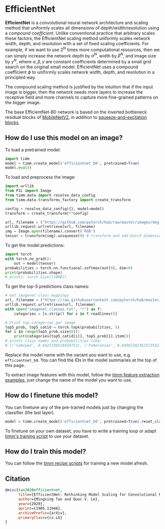 # EfficientNet

**EfficientNet** is a convolutional neural network architecture and scaling method that uniformly scales all dimensions of depth/width/resolution using a *compound coefficient*. Unlike conventional practice that arbitrary scales  these factors, the EfficientNet scaling method uniformly scales network width, depth, and resolution with a set of fixed scaling coefficients. For example, if we want to use $2^N$ times more computational resources, then we can simply increase the network depth by $\alpha ^ N$,  width by $\beta ^ N$, and image size by $\gamma ^ N$, where $\alpha, \beta, \gamma$ are constant coefficients determined by a small grid search on the original small model. EfficientNet uses a compound coefficient $\phi$ to uniformly scales network width, depth, and resolution in a  principled way.

The compound scaling method is justified by the intuition that if the input image is bigger, then the network needs more layers to increase the receptive field and more channels to capture more fine-grained patterns on the bigger image.

The base EfficientNet-B0 network is based on the inverted bottleneck residual blocks of [MobileNetV2](https://paperswithcode.com/method/mobilenetv2), in addition to [squeeze-and-excitation blocks](https://paperswithcode.com/method/squeeze-and-excitation-block).

## How do I use this model on an image?
To load a pretrained model:

```python
import timm
model = timm.create_model('efficientnet_b0', pretrained=True)
model.eval()
```

To load and preprocess the image:
```python 
import urllib
from PIL import Image
from timm.data import resolve_data_config
from timm.data.transforms_factory import create_transform

config = resolve_data_config({}, model=model)
transform = create_transform(**config)

url, filename = ("https://github.com/pytorch/hub/raw/master/images/dog.jpg", "dog.jpg")
urllib.request.urlretrieve(url, filename)
img = Image.open(filename).convert('RGB')
tensor = transform(img).unsqueeze(0) # transform and add batch dimension
```

To get the model predictions:
```python
import torch
with torch.no_grad():
    out = model(tensor)
probabilities = torch.nn.functional.softmax(out[0], dim=0)
print(probabilities.shape)
# prints: torch.Size([1000])
```

To get the top-5 predictions class names:
```python
# Get imagenet class mappings
url, filename = ("https://raw.githubusercontent.com/pytorch/hub/master/imagenet_classes.txt", "imagenet_classes.txt")
urllib.request.urlretrieve(url, filename) 
with open("imagenet_classes.txt", "r") as f:
    categories = [s.strip() for s in f.readlines()]

# Print top categories per image
top5_prob, top5_catid = torch.topk(probabilities, 5)
for i in range(top5_prob.size(0)):
    print(categories[top5_catid[i]], top5_prob[i].item())
# prints class names and probabilities like:
# [('Samoyed', 0.6425196528434753), ('Pomeranian', 0.04062102362513542), ('keeshond', 0.03186424449086189), ('white wolf', 0.01739676296710968), ('Eskimo dog', 0.011717947199940681)]
```

Replace the model name with the variant you want to use, e.g. `efficientnet_b0`. You can find the IDs in the model summaries at the top of this page.

To extract image features with this model, follow the [timm feature extraction examples](https://rwightman.github.io/pytorch-image-models/feature_extraction/), just change the name of the model you want to use.

## How do I finetune this model?
You can finetune any of the pre-trained models just by changing the classifier (the last layer).
```python
model = timm.create_model('efficientnet_b0', pretrained=True).reset_classifier(NUM_FINETUNE_CLASSES)
```
To finetune on your own dataset, you have to write a training loop or adapt [timm's training
script](https://github.com/rwightman/pytorch-image-models/blob/master/train.py) to use your dataset.

## How do I train this model?

You can follow the [timm recipe scripts](https://rwightman.github.io/pytorch-image-models/scripts/) for training a new model afresh.

## Citation

```BibTeX
@misc{tan2020efficientnet,
      title={EfficientNet: Rethinking Model Scaling for Convolutional Neural Networks}, 
      author={Mingxing Tan and Quoc V. Le},
      year={2020},
      eprint={1905.11946},
      archivePrefix={arXiv},
      primaryClass={cs.LG}
}
```

<!--
Type: model-index
Collections:
- Name: EfficientNet
  Paper:
    Title: 'EfficientNet: Rethinking Model Scaling for Convolutional Neural Networks'
    URL: https://paperswithcode.com/paper/efficientnet-rethinking-model-scaling-for
Models:
- Name: efficientnet_b0
  In Collection: EfficientNet
  Metadata:
    FLOPs: 511241564
    Parameters: 5290000
    File Size: 21376743
    Architecture:
    - 1x1 Convolution
    - Average Pooling
    - Batch Normalization
    - Convolution
    - Dense Connections
    - Dropout
    - Inverted Residual Block
    - Squeeze-and-Excitation Block
    - Swish
    Tasks:
    - Image Classification
    Training Data:
    - ImageNet
    ID: efficientnet_b0
    Layers: 18
    Crop Pct: '0.875'
    Image Size: '224'
    Interpolation: bicubic
  Code: https://github.com/rwightman/pytorch-image-models/blob/a7f95818e44b281137503bcf4b3e3e94d8ffa52f/timm/models/efficientnet.py#L1002
  Weights: https://github.com/rwightman/pytorch-image-models/releases/download/v0.1-weights/efficientnet_b0_ra-3dd342df.pth
  Results:
  - Task: Image Classification
    Dataset: ImageNet
    Metrics:
      Top 1 Accuracy: 77.71%
      Top 5 Accuracy: 93.52%
- Name: efficientnet_b1
  In Collection: EfficientNet
  Metadata:
    FLOPs: 909691920
    Parameters: 7790000
    File Size: 31502706
    Architecture:
    - 1x1 Convolution
    - Average Pooling
    - Batch Normalization
    - Convolution
    - Dense Connections
    - Dropout
    - Inverted Residual Block
    - Squeeze-and-Excitation Block
    - Swish
    Tasks:
    - Image Classification
    Training Data:
    - ImageNet
    ID: efficientnet_b1
    Crop Pct: '0.875'
    Image Size: '240'
    Interpolation: bicubic
  Code: https://github.com/rwightman/pytorch-image-models/blob/a7f95818e44b281137503bcf4b3e3e94d8ffa52f/timm/models/efficientnet.py#L1011
  Weights: https://github.com/rwightman/pytorch-image-models/releases/download/v0.1-weights/efficientnet_b1-533bc792.pth
  Results:
  - Task: Image Classification
    Dataset: ImageNet
    Metrics:
      Top 1 Accuracy: 78.71%
      Top 5 Accuracy: 94.15%
- Name: efficientnet_b2
  In Collection: EfficientNet
  Metadata:
    FLOPs: 1265324514
    Parameters: 9110000
    File Size: 36788104
    Architecture:
    - 1x1 Convolution
    - Average Pooling
    - Batch Normalization
    - Convolution
    - Dense Connections
    - Dropout
    - Inverted Residual Block
    - Squeeze-and-Excitation Block
    - Swish
    Tasks:
    - Image Classification
    Training Data:
    - ImageNet
    ID: efficientnet_b2
    Crop Pct: '0.875'
    Image Size: '260'
    Interpolation: bicubic
  Code: https://github.com/rwightman/pytorch-image-models/blob/a7f95818e44b281137503bcf4b3e3e94d8ffa52f/timm/models/efficientnet.py#L1020
  Weights: https://github.com/rwightman/pytorch-image-models/releases/download/v0.1-weights/efficientnet_b2_ra-bcdf34b7.pth
  Results:
  - Task: Image Classification
    Dataset: ImageNet
    Metrics:
      Top 1 Accuracy: 80.38%
      Top 5 Accuracy: 95.08%
- Name: efficientnet_b2a
  In Collection: EfficientNet
  Metadata:
    FLOPs: 1452041554
    Parameters: 9110000
    File Size: 49369973
    Architecture:
    - 1x1 Convolution
    - Average Pooling
    - Batch Normalization
    - Convolution
    - Dense Connections
    - Dropout
    - Inverted Residual Block
    - Squeeze-and-Excitation Block
    - Swish
    Tasks:
    - Image Classification
    Training Data:
    - ImageNet
    ID: efficientnet_b2a
    Crop Pct: '1.0'
    Image Size: '288'
    Interpolation: bicubic
  Code: https://github.com/rwightman/pytorch-image-models/blob/a7f95818e44b281137503bcf4b3e3e94d8ffa52f/timm/models/efficientnet.py#L1029
  Weights: https://github.com/rwightman/pytorch-image-models/releases/download/v0.1-weights/efficientnet_b3_ra2-cf984f9c.pth
  Results:
  - Task: Image Classification
    Dataset: ImageNet
    Metrics:
      Top 1 Accuracy: 80.61%
      Top 5 Accuracy: 95.32%
- Name: efficientnet_b3
  In Collection: EfficientNet
  Metadata:
    FLOPs: 2327905920
    Parameters: 12230000
    File Size: 49369973
    Architecture:
    - 1x1 Convolution
    - Average Pooling
    - Batch Normalization
    - Convolution
    - Dense Connections
    - Dropout
    - Inverted Residual Block
    - Squeeze-and-Excitation Block
    - Swish
    Tasks:
    - Image Classification
    Training Data:
    - ImageNet
    ID: efficientnet_b3
    Crop Pct: '0.904'
    Image Size: '300'
    Interpolation: bicubic
  Code: https://github.com/rwightman/pytorch-image-models/blob/a7f95818e44b281137503bcf4b3e3e94d8ffa52f/timm/models/efficientnet.py#L1038
  Weights: https://github.com/rwightman/pytorch-image-models/releases/download/v0.1-weights/efficientnet_b3_ra2-cf984f9c.pth
  Results:
  - Task: Image Classification
    Dataset: ImageNet
    Metrics:
      Top 1 Accuracy: 82.08%
      Top 5 Accuracy: 96.03%
- Name: efficientnet_b3a
  In Collection: EfficientNet
  Metadata:
    FLOPs: 2600628304
    Parameters: 12230000
    File Size: 49369973
    Architecture:
    - 1x1 Convolution
    - Average Pooling
    - Batch Normalization
    - Convolution
    - Dense Connections
    - Dropout
    - Inverted Residual Block
    - Squeeze-and-Excitation Block
    - Swish
    Tasks:
    - Image Classification
    Training Data:
    - ImageNet
    ID: efficientnet_b3a
    Crop Pct: '1.0'
    Image Size: '320'
    Interpolation: bicubic
  Code: https://github.com/rwightman/pytorch-image-models/blob/a7f95818e44b281137503bcf4b3e3e94d8ffa52f/timm/models/efficientnet.py#L1047
  Weights: https://github.com/rwightman/pytorch-image-models/releases/download/v0.1-weights/efficientnet_b3_ra2-cf984f9c.pth
  Results:
  - Task: Image Classification
    Dataset: ImageNet
    Metrics:
      Top 1 Accuracy: 82.25%
      Top 5 Accuracy: 96.11%
- Name: efficientnet_em
  In Collection: EfficientNet
  Metadata:
    FLOPs: 3935516480
    Parameters: 6900000
    File Size: 27927309
    Architecture:
    - 1x1 Convolution
    - Average Pooling
    - Batch Normalization
    - Convolution
    - Dense Connections
    - Dropout
    - Inverted Residual Block
    - Squeeze-and-Excitation Block
    - Swish
    Tasks:
    - Image Classification
    Training Data:
    - ImageNet
    ID: efficientnet_em
    Crop Pct: '0.882'
    Image Size: '240'
    Interpolation: bicubic
  Code: https://github.com/rwightman/pytorch-image-models/blob/a7f95818e44b281137503bcf4b3e3e94d8ffa52f/timm/models/efficientnet.py#L1118
  Weights: https://github.com/rwightman/pytorch-image-models/releases/download/v0.1-weights/efficientnet_em_ra2-66250f76.pth
  Results:
  - Task: Image Classification
    Dataset: ImageNet
    Metrics:
      Top 1 Accuracy: 79.26%
      Top 5 Accuracy: 94.79%
- Name: efficientnet_es
  In Collection: EfficientNet
  Metadata:
    FLOPs: 2317181824
    Parameters: 5440000
    File Size: 22003339
    Architecture:
    - 1x1 Convolution
    - Average Pooling
    - Batch Normalization
    - Convolution
    - Dense Connections
    - Dropout
    - Inverted Residual Block
    - Squeeze-and-Excitation Block
    - Swish
    Tasks:
    - Image Classification
    Training Data:
    - ImageNet
    ID: efficientnet_es
    Crop Pct: '0.875'
    Image Size: '224'
    Interpolation: bicubic
  Code: https://github.com/rwightman/pytorch-image-models/blob/a7f95818e44b281137503bcf4b3e3e94d8ffa52f/timm/models/efficientnet.py#L1110
  Weights: https://github.com/rwightman/pytorch-image-models/releases/download/v0.1-weights/efficientnet_es_ra-f111e99c.pth
  Results:
  - Task: Image Classification
    Dataset: ImageNet
    Metrics:
      Top 1 Accuracy: 78.09%
      Top 5 Accuracy: 93.93%
- Name: efficientnet_lite0
  In Collection: EfficientNet
  Metadata:
    FLOPs: 510605024
    Parameters: 4650000
    File Size: 18820005
    Architecture:
    - 1x1 Convolution
    - Average Pooling
    - Batch Normalization
    - Convolution
    - Dense Connections
    - Dropout
    - Inverted Residual Block
    - Squeeze-and-Excitation Block
    - Swish
    Tasks:
    - Image Classification
    Training Data:
    - ImageNet
    ID: efficientnet_lite0
    Crop Pct: '0.875'
    Image Size: '224'
    Interpolation: bicubic
  Code: https://github.com/rwightman/pytorch-image-models/blob/a7f95818e44b281137503bcf4b3e3e94d8ffa52f/timm/models/efficientnet.py#L1163
  Weights: https://github.com/rwightman/pytorch-image-models/releases/download/v0.1-weights/efficientnet_lite0_ra-37913777.pth
  Results:
  - Task: Image Classification
    Dataset: ImageNet
    Metrics:
      Top 1 Accuracy: 75.5%
      Top 5 Accuracy: 92.51%
-->